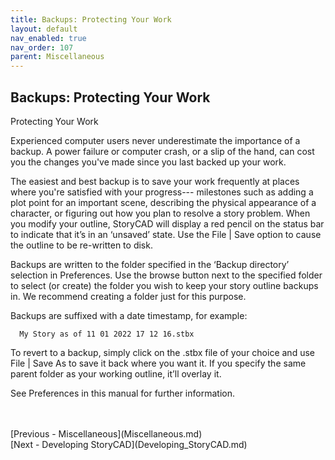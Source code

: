 ```yaml
---
title: Backups: Protecting Your Work
layout: default
nav_enabled: true
nav_order: 107
parent: Miscellaneous
---
```

## Backups: Protecting Your Work ##
Protecting Your Work


Experienced computer users never underestimate the importance of a backup.  A power failure or computer crash, or a slip of the hand, can cost you the changes you've made since you last backed up your work.

The easiest and best backup is to save your work frequently at places where you're satisfied with your progress--- milestones such as adding a plot point for an important scene, describing the physical appearance of a character, or figuring out how you plan to resolve a story problem. When you modify your outline, StoryCAD will display a red pencil on the status bar to indicate that  it’s in an ‘unsaved’ state. Use the File | Save option to cause the outline to be re-written to disk.

Backups are written to the folder specified in the ‘Backup directory’ selection in Preferences. Use  the browse button next to the specified folder to select (or create) the folder you wish to keep your story outline backups in. We recommend creating a folder just for this purpose.

Backups are suffixed with a date timestamp, for example:
	
	  My Story as of 11 01 2022 17 12 16.stbx

To revert to a backup, simply click on the .stbx file of your choice and use File | Save As to save it back where you want it. If you specify the same parent folder as your working outline, it’ll overlay it.

See Preferences in this manual for further information.

 <br/>
 <br/>
[Previous - Miscellaneous](Miscellaneous.md) <br/>
[Next - Developing StoryCAD](Developing_StoryCAD.md) <br/>
